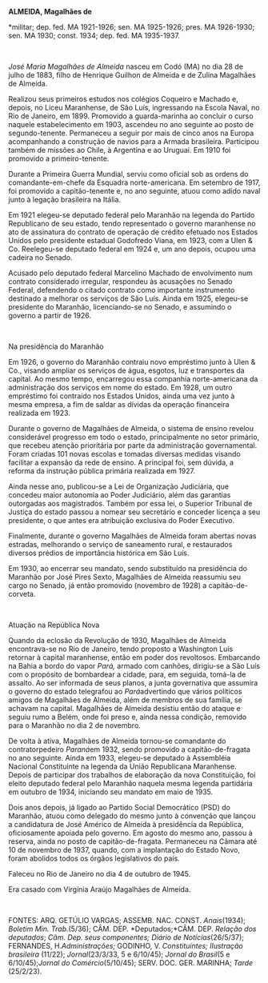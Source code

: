 **ALMEIDA, Magalhães de**

\*militar; dep. fed. MA 1921-1926; sen. MA 1925-1926; pres. MA
1926-1930; sen. MA 1930; const. 1934; dep. fed. MA 1935-1937.

 

*José Maria Magalhães de Almeida* nasceu em Codó (MA) no dia 28 de julho
de 1883, filho de Henrique Guilhon de Almeida e de Zulina Magalhães de
Almeida.

Realizou seus primeiros estudos nos colégios Coqueiro e Machado e,
depois, no Liceu Maranhense, de São Luís, ingressando na Escola Naval,
no Rio de Janeiro, em 1899. Promovido a guarda-marinha ao concluir o
curso naquele estabelecimento em 1903, ascendeu no ano seguinte ao posto
de segundo-tenente. Permaneceu a seguir por mais de cinco anos na Europa
acompanhando a construção de navios para a Armada brasileira. Participou
também de missões ao Chile, à Argentina e ao Uruguai. Em 1910 foi
promovido a primeiro-tenente.

Durante a Primeira Guerra Mundial, serviu como oficial sob as ordens do
comandante-em-chefe da Esquadra norte-americana. Em setembro de 1917,
foi promovido a capitão-tenente e, no ano seguinte, atuou como adido
naval junto à legação brasileira na Itália.

Em 1921 elegeu-se deputado federal pelo Maranhão na legenda do Partido
Republicano de seu estado, tendo representado o governo maranhense no
ato de assinatura do contrato de operação de crédito efetuado nos
Estados Unidos pelo presidente estadual Godofredo Viana, em 1923, com a
Ulen & Co. Reelegeu-se deputado federal em 1924 e, um ano depois, ocupou
uma cadeira no Senado.

Acusado pelo deputado federal Marcelino Machado de envolvimento num
contrato considerado irregular, respondeu às acusações no Senado
Federal, defendendo o citado contrato como importante instrumento
destinado a melhorar os serviços de São Luís. Ainda em 1925, elegeu-se
presidente do Maranhão, licenciando-se no Senado, e assumindo o governo
a partir de 1926.

 

Na presidência do Maranhão

Em 1926, o governo do Maranhão contraiu novo empréstimo junto à Ulen &
Co., visando ampliar os serviços de água, esgotos, luz e transportes da
capital. Ao mesmo tempo, encarregou essa companhia norte-americana da
administração dos serviços em nome do estado. Em 1928, um outro
empréstimo foi contraído nos Estados Unidos, ainda uma vez junto à mesma
empresa, a fim de saldar as dívidas da operação financeira realizada em
1923.

Durante o governo de Magalhães de Almeida, o sistema de ensino revelou
considerável progresso em todo o estado, principalmente no setor
primário, que recebeu atenção prioritária por parte da administração
governamental. Foram criadas 101 novas escolas e tomadas diversas
medidas visando facilitar a expansão da rede de ensino. A principal foi,
sem dúvida, a reforma da instrução pública primária realizada em 1927.

Ainda nesse ano, publicou-se a Lei de Organização Judiciária, que
concedeu maior autonomia ao Poder Judiciário, além das garantias
outorgadas aos magistrados. Também por essa lei, o Superior Tribunal de
Justiça do estado passou a nomear seu secretário e conceder licença a
seu presidente, o que antes era atribuição exclusiva do Poder Executivo.

Finalmente, durante o governo Magalhães de Almeida foram abertas novas
estradas, melhorando o serviço de saneamento rural, e restaurados
diversos prédios de importância histórica em São Luís.

Em 1930, ao encerrar seu mandato, sendo substituído na presidência do
Maranhão por José Pires Sexto, Magalhães de Almeida reassumiu seu cargo
no Senado, já então promovido (novembro de 1928) a capitão-de-corveta.

 

Atuação na República Nova

Quando da eclosão da Revolução de 1930, Magalhães de Almeida
encontrava-se no Rio de Janeiro, tendo proposto a Washington Luís
retornar à capital maranhense, então em poder dos revoltosos. Embarcando
na Bahia a bordo do vapor *Pará,* armado com canhões, dirigiu-se a São
Luís com o propósito de bombardear a cidade, para, em seguida, tomá-la
de assalto. Ao ser informada de seus planos, a junta governativa que
assumira o governo do estado telegrafou ao *Pará*advertindo que vários
políticos amigos de Magalhães de Almeida, além de membros de sua
família, se achavam na capital. Magalhães de Almeida desistiu então do
ataque e seguiu rumo a Belém, onde foi preso e, ainda nessa condição,
removido para o Maranhão no dia 2 de novembro.

De volta à ativa, Magalhães de Almeida tornou-se comandante do
contratorpedeiro *Paraná*em 1932, sendo promovido a capitão-de-fragata
no ano seguinte. Ainda em 1933, elegeu-se deputado à Assembléia Nacional
Constituinte na legenda da União Republicana Maranhense. Depois de
participar dos trabalhos de elaboração da nova Constituição, foi eleito
deputado federal pelo Maranhão naquela mesma legenda partidária em
outubro de 1934, iniciando seu mandato em maio de 1935.

Dois anos depois, já ligado ao Partido Social Democrático (PSD) do
Maranhão, atuou como delegado do mesmo junto à convenção que lançou a
candidatura de José Américo de Almeida à presidência da República,
oficiosamente apoiada pelo governo. Em agosto do mesmo ano, passou à
reserva, ainda no posto de capitão-de-fragata. Permaneceu na Câmara até
10 de novembro de 1937, quando, com a implantação do Estado Novo, foram
abolidos todos os órgãos legislativos do país.

Faleceu no Rio de Janeiro no dia 4 de outubro de 1945.

Era casado com Virgínia Araújo Magalhães de Almeida.

 

FONTES: ARQ. GETÚLIO VARGAS; ASSEMB. NAC. CONST. *Anais*(1934); *Boletim
Min. Trab.*(5/36); CÂM. DEP. *Deputados;*CÂM. DEP. *Relação dos
deputados*; *Câm. Dep. seus* *componentes; Diário de Notícias*(26/5/37);
FERNANDES, H.*Administrações;* GODINHO, V. *Constituintes; Ilustração
brasileira* (11/22); *Jornal*(23/3/33, 5 e 6/10/45); *Jornal do
Brasil*(5 e 6/10/45);*Jornal do Comércio*(5/10/45); SERV. DOC. GER.
MARINHA; *Tarde* (25/2/23).

 
